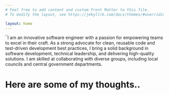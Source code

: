 ```yaml
---
# Feel free to add content and custom Front Matter to this file.
# To modify the layout, see https://jekyllrb.com/docs/themes/#overriding-theme-defaults

layout: home
---
```

<img src="https://elena-vi.github.io/images/el.png" alt="el" style="zoom: 25%;float: left;">

I am an innovative software engineer with a passion for empowering teams to excel in their craft. As a strong advocate for clean, reusable code and test-driven development best practices, I bring a solid background in software development, technical leadership, and delivering high-quality solutions. I am skilled at collaborating with diverse groups, including local councils and central government departments.

# Here are some of my thoughts..
